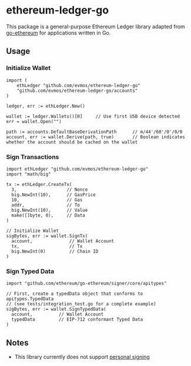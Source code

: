 # ethereum-ledger-go

This package is a general-purpose Ethereum Ledger library adapted from [go-ethereum](https://github.com/ethereum/go-ethereum) for applications written in Go.

## Usage

### Initialize Wallet
```
import (
 	ethLedger "github.com/evmos/ethereum-ledger-go"
	"github.com/evmos/ethereum-ledger-go/accounts"
)

ledger, err := ethLedger.New()

wallet := ledger.Wallets()[0]     // Use first USB device detected
err = wallet.Open("")

path := accounts.DefaultBaseDerivationPath      // m/44'/60'/0'/0/0
account, err := wallet.Derive(path, true)       // Boolean indicates whether the account should be cached on the wallet
```

### Sign Transactions
```
import ethLedger "github.com/evmos/ethereum-ledger-go"
import "math/big"

tx := ethLedger.CreateTx(
  3,                   // Nonce
  big.NewInt(10),      // GasPrice
  10,                  // Gas
  addr,                // To
  big.NewInt(10),      // Value
  make([]byte, 0),     // Data
)

// Initialize Wallet
sigBytes, err := wallet.SignTx(
  account,              // Wallet Account
  tx,                   // Tx
  big.NewInt(0)         // Chain ID
)
```

### Sign Typed Data
```
import "github.com/ethereum/go-ethereum/signer/core/apitypes"

// First, create a typedData object that conforms to apitypes.TypedData
// (see tests/integration_test.go for a complete example)
sigBytes, err := wallet.SignTypedData(
  account,          // Wallet Account
  typedData         // EIP-712 conformant Typed Data
)
```

## Notes
- This library currently does not support [personal signing](https://eips.ethereum.org/EIPS/eip-191)
